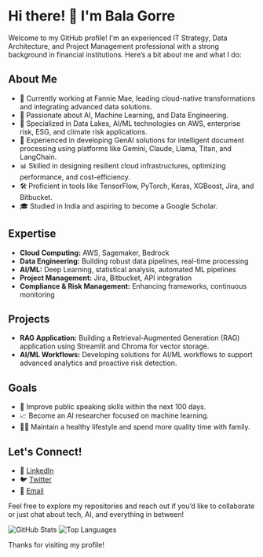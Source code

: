 # Hi there! 👋 I'm Bala Gorre

Welcome to my GitHub profile! I'm an experienced IT Strategy, Data Architecture, and Project Management professional with a strong background in financial institutions. Here’s a bit about me and what I do:

## About Me

- 🔭 Currently working at Fannie Mae, leading cloud-native transformations and integrating advanced data solutions.
- 🌱 Passionate about AI, Machine Learning, and Data Engineering.
- 💼 Specialized in Data Lakes, AI/ML technologies on AWS, enterprise risk, ESG, and climate risk applications.
- 🚀 Experienced in developing GenAI solutions for intelligent document processing using platforms like Gemini, Claude, Llama, Titan, and LangChain.
- 📊 Skilled in designing resilient cloud infrastructures, optimizing performance, and cost-efficiency.
- 🛠️ Proficient in tools like TensorFlow, PyTorch, Keras, XGBoost, Jira, and Bitbucket.
- 🎓 Studied in India and aspiring to become a Google Scholar.

## Expertise

- **Cloud Computing:** AWS, Sagemaker, Bedrock
- **Data Engineering:** Building robust data pipelines, real-time processing
- **AI/ML:** Deep Learning, statistical analysis, automated ML pipelines
- **Project Management:** Jira, Bitbucket, API integration
- **Compliance & Risk Management:** Enhancing frameworks, continuous monitoring

## Projects

- **RAG Application:** Building a Retrieval-Augmented Generation (RAG) application using Streamlit and Chroma for vector storage.
- **AI/ML Workflows:** Developing solutions for AI/ML workflows to support advanced analytics and proactive risk detection.

## Goals

- 🌟 Improve public speaking skills within the next 100 days.
- 📈 Become an AI researcher focused on machine learning.
- 🏋️‍♂️ Maintain a healthy lifestyle and spend more quality time with family.

## Let's Connect!

- 💼 [LinkedIn](https://www.linkedin.com/in/balagorre)
- 🐦 [Twitter](https://twitter.com/balu_gorre)
- 📧 [Email](mailto:bala.goerre@egmail.com)

Feel free to explore my repositories and reach out if you’d like to collaborate or just chat about tech, AI, and everything in between!

![GitHub Stats](https://github-readme-stats.vercel.app/api?username=your-github-username&show_icons=true&theme=radical)
![Top Languages](https://github-readme-stats.vercel.app/api/top-langs/?username=your-github-username&layout=compact&theme=radical)

Thanks for visiting my profile!
